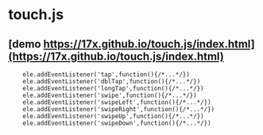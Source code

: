 # touch.js
## [demo https://17x.github.io/touch.js/index.html](https://17x.github.io/touch.js/index.html)
```
    ele.addEventListener('tap',function(){/*...*/})
    ele.addEventListener('dblTap',function(){/*...*/})
    ele.addEventListener('longTap',function(){/*...*/})
    ele.addEventListener('swipe',function(){/*...*/})
    ele.addEventListener('swipeLeft',function(){/*...*/})
    ele.addEventListener('swipeRight',function(){/*...*/})
    ele.addEventListener('swipeUp',function(){/*...*/})
    ele.addEventListener('swipeDown',function(){/*...*/})
```
